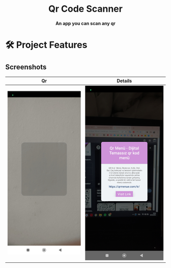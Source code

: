 <h1 align="center">Qr Code Scanner</h1>

<h4 align="center">An app you can scan any qr</h4>

<h1 align="start">🛠 Project Features</h1>


## Screenshots

| Qr | Details | 
|-------------------|-------------------|
| ![Screenshot 1](screenshots/qr.jpg) | ![Screenshot 2](screenshots/details.jpg) |


